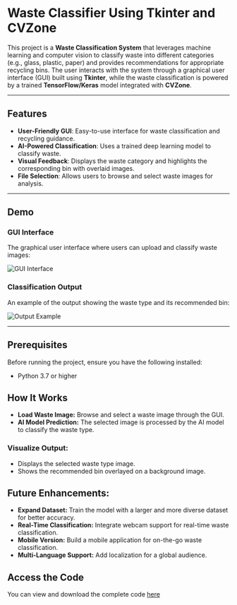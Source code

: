 # Waste Classifier Using Tkinter and CVZone

This project is a **Waste Classification System** that leverages machine learning and computer vision to classify waste into different categories (e.g., glass, plastic, paper) and provides recommendations for appropriate recycling bins. The user interacts with the system through a graphical user interface (GUI) built using **Tkinter**, while the waste classification is powered by a trained **TensorFlow/Keras** model integrated with **CVZone**.

---

## Features

- **User-Friendly GUI**: Easy-to-use interface for waste classification and recycling guidance.
- **AI-Powered Classification**: Uses a trained deep learning model to classify waste.
- **Visual Feedback**: Displays the waste category and highlights the corresponding bin with overlaid images.
- **File Selection**: Allows users to browse and select waste images for analysis.

---

## Demo

### GUI Interface
The graphical user interface where users can upload and classify waste images:

![GUI Interface](https://github.com/user-attachments/assets/503ee77c-c1a6-48a7-be63-b4ecc16507b6)



### Classification Output
An example of the output showing the waste type and its recommended bin:

![Output Example](https://github.com/user-attachments/assets/1b00a446-a51c-4fbe-905f-619ef8f521f5)


---

## Prerequisites

Before running the project, ensure you have the following installed:

- Python 3.7 or higher

## How It Works
- **Load Waste Image:** Browse and select a waste image through the GUI.
- **AI Model Prediction:** The selected image is processed by the AI model to classify the waste type.
### **Visualize Output:**
- Displays the selected waste type image.
- Shows the recommended bin overlayed on a background image.


## Future Enhancements:
- **Expand Dataset:** Train the model with a larger and more diverse dataset for better accuracy.
- **Real-Time Classification:** Integrate webcam support for real-time waste classification.
- **Mobile Version:** Build a mobile application for on-the-go waste classification.
- **Multi-Language Support:** Add localization for a global audience.


## Access the Code

You can view and download the complete code [here](https://github.com/Prince-kumar27/AI_wasteclassifier/blob/main/demo.py)

